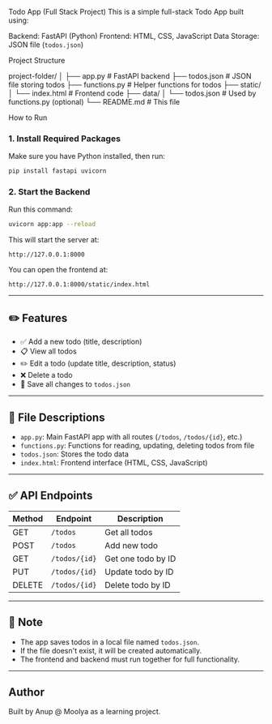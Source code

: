 Todo App (Full Stack Project)
This is a simple full-stack Todo App built using:

Backend: FastAPI (Python)
Frontend: HTML, CSS, JavaScript
Data Storage: JSON file (`todos.json`)



Project Structure

project-folder/
│
├── app.py                  # FastAPI backend
├── todos.json              # JSON file storing todos
├── functions.py            # Helper functions for todos
├── static/
│   └── index.html          # Frontend code
├── data/
│   └── todos.json          # Used by functions.py (optional)
└── README.md               # This file

 How to Run

### 1. Install Required Packages

Make sure you have Python installed, then run:

```bash
pip install fastapi uvicorn
````

### 2. Start the Backend

Run this command:

```bash
uvicorn app:app --reload
```

This will start the server at:

```
http://127.0.0.1:8000
```

You can open the frontend at:

```
http://127.0.0.1:8000/static/index.html
```

---

## ✏️ Features

* ✅ Add a new todo (title, description)
* 📋 View all todos
* ✏️ Edit a todo (update title, description, status)
* ❌ Delete a todo
* 🔄 Save all changes to `todos.json`

---

## 📂 File Descriptions

* `app.py`: Main FastAPI app with all routes (`/todos`, `/todos/{id}`, etc.)
* `functions.py`: Functions for reading, updating, deleting todos from file
* `todos.json`: Stores the todo data
* `index.html`: Frontend interface (HTML, CSS, JavaScript)

---

## ✅ API Endpoints

| Method | Endpoint      | Description        |
| ------ | ------------- | ------------------ |
| GET    | `/todos`      | Get all todos      |
| POST   | `/todos`      | Add new todo       |
| GET    | `/todos/{id}` | Get one todo by ID |
| PUT    | `/todos/{id}` | Update todo by ID  |
| DELETE | `/todos/{id}` | Delete todo by ID  |

---

## 📌 Note

* The app saves todos in a local file named `todos.json`.
* If the file doesn't exist, it will be created automatically.
* The frontend and backend must run together for full functionality.

---

##  Author

Built by Anup @ Moolya as a learning project.


```

